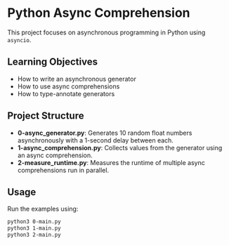 # Python Async Comprehension

This project focuses on asynchronous programming in Python using `asyncio`.

## Learning Objectives

- How to write an asynchronous generator
- How to use async comprehensions
- How to type-annotate generators

## Project Structure

- **0-async_generator.py**: Generates 10 random float numbers asynchronously with a 1-second delay between each.
- **1-async_comprehension.py**: Collects values from the generator using an async comprehension.
- **2-measure_runtime.py**: Measures the runtime of multiple async comprehensions run in parallel.

## Usage

Run the examples using:

```bash
python3 0-main.py
python3 1-main.py
python3 2-main.py

